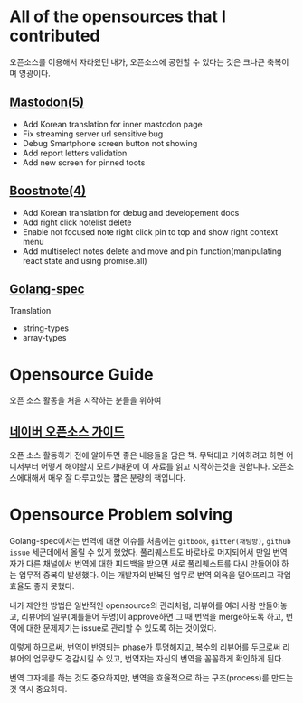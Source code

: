 # All of the opensources that I contributed

오픈소스를 이용해서 자라왔던 내가, 오픈소스에 공헌할 수 있다는 것은 크나큰 축복이며 영광이다.

## [Mastodon(5)](https://github.com/tootsuite/mastodon/commits?author=voidsatisfaction)

- Add Korean translation for inner mastodon page
- Fix streaming server url sensitive bug
- Debug Smartphone screen button not showing
- Add report letters validation
- Add new screen for pinned toots

## [Boostnote(4)](https://github.com/BoostIO/Boostnote/commits?author=voidsatisfaction)

- Add Korean translation for debug and developement docs
- Add right click notelist delete
- Enable not focused note right click pin to top and show right context menu
- Add multiselect notes delete and move and pin function(manipulating react state and using promise.all)

## [Golang-spec](https://github.com/golangkorea/golang-spec/commits?author=voidsatisfaction)

Translation

- string-types
- array-types

# Opensource Guide

오픈 소스 활동을 처음 시작하는 분들을 위하여

## [네이버 오픈소스 가이드](https://naver.github.io/OpenSourceGuide/book/)

오픈 소스 활동하기 전에 알아두면 좋은 내용들을 담은 책. 무턱대고 기여하려고 하면 어디서부터 어떻게 해야할지 모르기때문에 이 자료를 읽고 시작하는것을 권합니다. 오픈소스에대해서 매우 잘 다루고있는 짧은 분량의 책입니다.

# Opensource Problem solving

Golang-spec에서는 번역에 대한 이슈를 처음에는 `gitbook`, `gitter(채팅방)`, `github issue` 세군데에서 올릴 수 있게 했었다. 풀리퀘스트도 바로바로 머지되어서 만일 번역자가 다른 채널에서 번역에 대한 피드백을 받으면 새로 풀리퀘스트를 다시 만들어야 하는 업무적 중복이 발생했다. 이는 개발자의 반복된 업무로 번역 의욕을 떨어뜨리고 작업 효율도 좋지 못했다.

내가 제안한 방법은 일반적인 opensource의 관리처럼, 리뷰어를 여러 사람 만들어놓고, 리뷰어의 일부(예를들어 두명)이 approve하면 그 때 번역을 merge하도록 하고, 번역에 대한 문제제기는 issue로 관리할 수 있도록 하는 것이었다.

이렇게 하므로써, 번역이 반영되는 phase가 투명해지고, 복수의 리뷰어를 두므로써 리뷰어의 업무량도 경감시킬 수 있고, 번역자는 자신의 번역을 꼼꼼하게 확인하게 된다.

번역 그자체를 하는 것도 중요하지만, 번역을 효율적으로 하는 구조(process)를 만드는 것 역시 중요하다.
